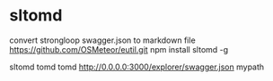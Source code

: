 # sltomd
convert strongloop swagger.json to markdown file
https://github.com/OSMeteor/eutil.git
npm install sltomd -g

sltomd tomd tomd http://0.0.0.0:3000/explorer/swagger.json  mypath

